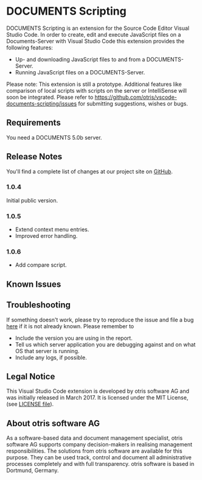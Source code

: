 # DOCUMENTS Scripting

DOCUMENTS Scripting is an extension for the Source Code Editor Visual Studio Code. In order to create, edit and execute JavaScript files on a Documents-Server with Visual Studio Code this extension provides the following features:
* Up- and downloading JavaScript files to and from a DOCUMENTS-Server.
* Running JavaScript files on a DOCUMENTS-Server.

Please note: This extension is still a prototype. Additional features like comparison of local scripts with scripts on the server or IntelliSense will soon be integrated. Please refer to https://github.com/otris/vscode-documents-scripting/issues for submitting suggestions, wishes or bugs. 


## Requirements

You need a DOCUMENTS 5.0b server.

## Release Notes

You'll find a complete list of changes at our project site on [GitHub](https://github.com/otris/vscode-documents-scripting).

### 1.0.4

Initial public version.

### 1.0.5

* Extend context menu entries.
* Improved error handling.

### 1.0.6

* Add compare script.

## Known Issues


## Troubleshooting

If something doesn't work, please try to reproduce the issue and file a bug [here](https://github.com/otris/vscode-documents-scripting/issues) if it is not already known. Please remember to

- Include the version you are using in the report.
- Tell us which server application you are debugging against and on what OS that server is running.
- Include any logs, if possible.


## Legal Notice
This Visual Studio Code extension is developed by otris software AG and was initially released in March 2017. It is licensed under the MIT License, (see [LICENSE file](LICENSE)).


## About otris software AG
As a software-based data and document management specialist, otris software AG supports company decision-makers in realising management responsibilities. The solutions from otris software are available for this purpose. They can be used track, control and document all administrative processes completely and with full transparency. otris software is based in Dortmund, Germany. 
